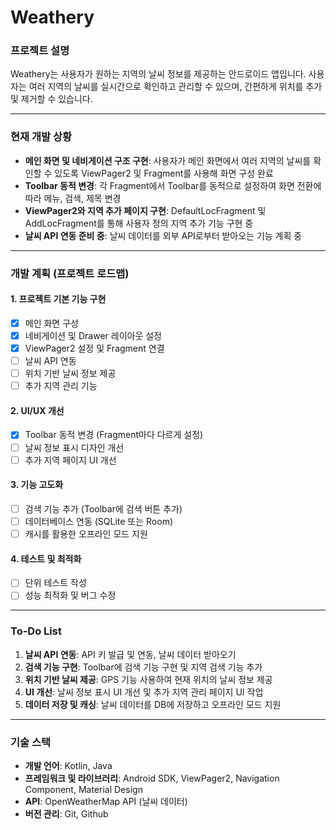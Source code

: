 # Weathery

### 프로젝트 설명
Weathery는 사용자가 원하는 지역의 날씨 정보를 제공하는 안드로이드 앱입니다.
사용자는 여러 지역의 날씨를 실시간으로 확인하고 관리할 수 있으며, 간편하게 위치를 추가 및 제거할 수 있습니다.

---

### 현재 개발 상황
- **메인 화면 및 네비게이션 구조 구현**: 사용자가 메인 화면에서 여러 지역의 날씨를 확인할 수 있도록 ViewPager2 및 Fragment를 사용해 화면 구성 완료
- **Toolbar 동적 변경**: 각 Fragment에서 Toolbar를 동적으로 설정하여 화면 전환에 따라 메뉴, 검색, 제목 변경
- **ViewPager2와 지역 추가 페이지 구현**: DefaultLocFragment 및 AddLocFragment를 통해 사용자 정의 지역 추가 기능 구현 중
- **날씨 API 연동 준비 중**: 날씨 데이터를 외부 API로부터 받아오는 기능 계획 중

---

### 개발 계획 (프로젝트 로드맵)

#### 1. **프로젝트 기본 기능 구현**
- [x] 메인 화면 구성
- [x] 네비게이션 및 Drawer 레이아웃 설정
- [x] ViewPager2 설정 및 Fragment 연결
- [ ] 날씨 API 연동
- [ ] 위치 기반 날씨 정보 제공
- [ ] 추가 지역 관리 기능

#### 2. **UI/UX 개선**
- [x] Toolbar 동적 변경 (Fragment마다 다르게 설정)
- [ ] 날씨 정보 표시 디자인 개선
- [ ] 추가 지역 페이지 UI 개선

#### 3. **기능 고도화**
- [ ] 검색 기능 추가 (Toolbar에 검색 버튼 추가)
- [ ] 데이터베이스 연동 (SQLite 또는 Room)
- [ ] 캐시를 활용한 오프라인 모드 지원

#### 4. **테스트 및 최적화**
- [ ] 단위 테스트 작성
- [ ] 성능 최적화 및 버그 수정

---

### To-Do List
1. **날씨 API 연동**: API 키 발급 및 연동, 날씨 데이터 받아오기
2. **검색 기능 구현**: Toolbar에 검색 기능 구현 및 지역 검색 기능 추가
3. **위치 기반 날씨 제공**: GPS 기능 사용하여 현재 위치의 날씨 정보 제공
4. **UI 개선**: 날씨 정보 표시 UI 개선 및 추가 지역 관리 페이지 UI 작업
5. **데이터 저장 및 캐싱**: 날씨 데이터를 DB에 저장하고 오프라인 모드 지원

---

### 기술 스택

- **개발 언어**: Kotlin, Java
- **프레임워크 및 라이브러리**: Android SDK, ViewPager2, Navigation Component, Material Design
- **API**: OpenWeatherMap API (날씨 데이터)
- **버전 관리**: Git, Github
